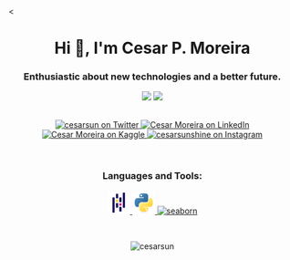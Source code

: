 <<h1 align="center">Hi 👋, I'm Cesar P. Moreira</h1>
<h3 align="center">Enthusiastic about new technologies and a better future.</h3>

<div align="center">
  <img height="180em" src="https://github-readme-stats.vercel.app/api?username=CesarSun&show_icons=true&theme=dracula&include_all_commits=true&count_private=true"/>
  <img height="180em" src="https://github-readme-stats.vercel.app/api/top-langs/?username=CesarSun&layout=compact&langs_count=7&theme=dracula"/>
</div>

<br />

<p align="center">
  <a href="https://twitter.com/cesarsun" target="_blank">
    <img src="https://img.shields.io/twitter/follow/cesarsun?color=1DA1F2&logo=twitter&style=for-the-badge" alt="cesarsun on Twitter">
  </a>
  <a href="https://linkedin.com/in/cesar-pladevall-moreira-8147a592/" target="_blank">
    <img src="https://img.shields.io/badge/-Cesar%20Moreira-blue?style=for-the-badge&logo=Linkedin&logoColor=white&link=https://www.linkedin.com/in/cesar-pladevall-moreira-8147a592/" alt="Cesar Moreira on LinkedIn">
  </a>
  <a href="https://kaggle.com/cesarmoreira" target="_blank">
    <img src="https://img.shields.io/badge/-Cesar%20Moreira-20BEFF?style=for-the-badge&logo=kaggle&logoColor=white&link=https://www.kaggle.com/cesarmoreira" alt="Cesar Moreira on Kaggle">
  </a>
  <a href="https://instagram.com/cesarsunshine/" target="_blank">
    <img src="https://img.shields.io/badge/-cesarsunshine-E1306C?style=for-the-badge&logo=instagram&logoColor=white&link=https://instagram.com/cesarsunshine/" alt="cesarsunshine on Instagram">
  </a>
</p>

<br />

<h3 align="center">Languages and Tools:</h3>
<p align="center">
  <a href="https://pandas.pydata.org/" target="_blank" rel="noreferrer">
    <img src="https://raw.githubusercontent.com/devicons/devicon/2ae2a900d2f041da66e950e4d48052658d850630/icons/pandas/pandas-original.svg" alt="pandas" width="40" height="40"/>
  </a>
  <a href="https://www.python.org" target="_blank" rel="noreferrer">
    <img src="https://raw.githubusercontent.com/devicons/devicon/master/icons/python/python-original.svg" alt="python" width="40" height="40"/>
  </a>
  <a href="https://seaborn.pydata.org/" target="_blank" rel="noreferrer">
    <img src="https://seaborn.pydata.org/_images/logo-mark-lightbg.svg" alt="seaborn" width="40" height="40"/>
  </a>
</p>

<br />

<p align="center">
  <img src="https://github-readme-streak-stats.herokuapp.com/?user=cesarsun&" alt="cesarsun" /></p>
